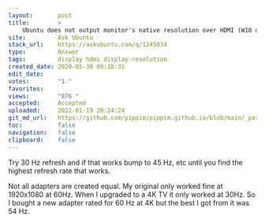 ```yaml
---
layout:       post
title:        >
    Ubuntu does not output monitor's native resolution over HDMI (W10 does)
site:         Ask Ubuntu
stack_url:    https://askubuntu.com/q/1245034
type:         Answer
tags:         display hdmi display-resolution
created_date: 2020-05-30 00:18:31
edit_date:    
votes:        "1 "
favorites:    
views:        "876 "
accepted:     Accepted
uploaded:     2022-01-19 20:24:24
git_md_url:   https://github.com/pippim/pippim.github.io/blob/main/_posts/2020/2020-05-30-Ubuntu-does-not-output-monitor^s-native-resolution-over-HDMI-^W10-does^.md
toc:          false
navigation:   false
clipboard:    false
---
```


Try 30 Hz refresh and if that works bump to 45 Hz, etc until you find the highest refresh rate that works. 

Not all adapters are created equal. My original only worked fine at 1920x1080 at 60Hz. When I upgraded to a 4K TV it only worked at 30Hz. So I bought a new adapter rated for 60 Hz at 4K but the best I got from it was 54 Hz.
